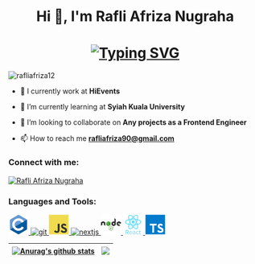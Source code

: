 <h1 align="center">Hi 👋, I'm Rafli Afriza Nugraha</h1>
<h1 align="center">
  <!-- Typing SVG by DenverCoder1 - https://github.com/DenverCoder1/readme-typing-svg -->
<a href="https://git.io/typing-svg"><img src="https://readme-typing-svg.demolab.com?font=Fira+Code&size=30&pause=100&center=true&vCenter=true&width=500&lines=Frontend+Engineer;Machine+Learning+Enthusiast" alt="Typing SVG" /></a>
</h1>

<!-- <h3 align="center">Software Engineer with an adaptive mindset with product development in heart!</h3> -->

<p align="left"> <img src="https://komarev.com/ghpvc/?username=rafliafriza12&label=Profile%20views&color=0e75b6&style=flat" alt="rafliafriza12" /> </p>

<!-- <p align="left"> <a href="https://github.com/ryo-ma/github-profile-trophy"><img src="https://github-profile-trophy.vercel.app/?username=dhaniansyahr" alt="dhaniansyahr" /></a> </p> -->

- 🔭 I currently work at **HiEvents**

- 🌱 I’m currently learning at **Syiah Kuala University**

- 👯 I’m looking to collaborate on **Any projects as a Frontend Engineer**

- 📫 How to reach me **rafliafriza90@gmail.com**

<h3 align="left">Connect with me:</h3>
<p align="left">
<!-- <a href="https://dev.to/rizqyep" target="blank"><img align="center" src="https://raw.githubusercontent.com/rahuldkjain/github-profile-readme-generator/master/src/images/icons/Social/devto.svg" alt="rizqyep" height="30" width="40" /></a> -->
<!-- <a href="https://twitter.com/rizqyep" target="blank"><img align="center" src="https://raw.githubusercontent.com/rahuldkjain/github-profile-readme-generator/master/src/images/icons/Social/instagram.svg" alt="dhaniansyahr" height="30" width="40" /></a> -->
<a href="https://www.linkedin.com/in/rafli-afriza-0580382a8/" target="blank"><img align="center" src="https://raw.githubusercontent.com/rahuldkjain/github-profile-readme-generator/master/src/images/icons/Social/linked-in-alt.svg" alt="Rafli Afriza Nugraha" height="30" width="40" /></a>
</p>

<h3 align="left">Languages and Tools:</h3>
<a href="https://www.cprogramming.com/" target="_blank" rel="noreferrer"> <img src="https://raw.githubusercontent.com/devicons/devicon/master/icons/c/c-original.svg" alt="c" width="40" height="40"/> </a> <a href="https://git-scm.com/" target="_blank" rel="noreferrer"> <img src="https://www.vectorlogo.zone/logos/git-scm/git-scm-icon.svg" alt="git" width="40" height="40"/> </a> <a href="https://developer.mozilla.org/en-US/docs/Web/JavaScript" target="_blank" rel="noreferrer"> <img src="https://raw.githubusercontent.com/devicons/devicon/master/icons/javascript/javascript-original.svg" alt="javascript" width="40" height="40"/> </a> <a href="https://nextjs.org/" target="_blank" rel="noreferrer"> <img src="https://cdn.worldvectorlogo.com/logos/nextjs-2.svg" alt="nextjs" width="40" height="40"/> </a> <a href="https://nodejs.org" target="_blank" rel="noreferrer"> <img src="https://raw.githubusercontent.com/devicons/devicon/master/icons/nodejs/nodejs-original-wordmark.svg" alt="nodejs" width="40" height="40"/> </a> <a href="https://reactjs.org/" target="_blank" rel="noreferrer"> <img src="https://raw.githubusercontent.com/devicons/devicon/master/icons/react/react-original-wordmark.svg" alt="react" width="40" height="40"/> </a> <a href="https://www.typescriptlang.org/" target="_blank" rel="noreferrer"> <img src="https://raw.githubusercontent.com/devicons/devicon/master/icons/typescript/typescript-original.svg" alt="typescript" width="40" height="40"/> </a> </p>

| <a href="https://github.com/rafliafriza12/github-readme-stats"><img align="center" src="https://github-readme-stats.vercel.app/api?username=rafliafriza12&show_icons=true&include_all_commits=true&theme=transparent&hide_border=true" alt="Anurag's github stats" /></a> | <a href="https://github.com/rafliafriza12/github-readme-stats"><img align="center" src="https://github-readme-stats.vercel.app/api/top-langs/?username=rafliafriza12&layout=compact&theme=transparent&hide_border=true" /></a> |
| ------------- | ------------- |
